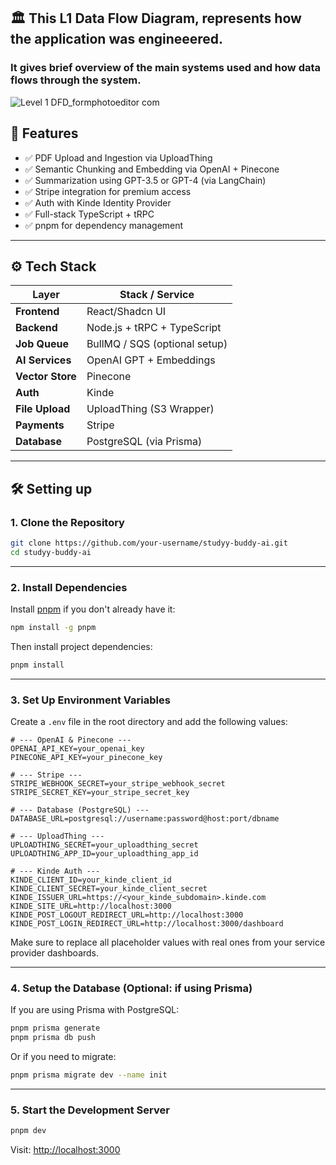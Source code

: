 ## 🏛️ This L1 Data Flow Diagram, represents how the application was engineeered.
### It gives brief overview of the main systems used and how data flows through the system.
![Level 1 DFD_formphotoeditor com](https://github.com/user-attachments/assets/8a2dacb3-c11a-4966-8e28-dc6571c950cc)

## 🚀 Features

- ✅ PDF Upload and Ingestion via UploadThing
- ✅ Semantic Chunking and Embedding via OpenAI + Pinecone
- ✅ Summarization using GPT-3.5 or GPT-4 (via LangChain)
- ✅ Stripe integration for premium access
- ✅ Auth with Kinde Identity Provider
- ✅ Full-stack TypeScript + tRPC
- ✅ pnpm for dependency management

---

## ⚙️ Tech Stack

| Layer           | Stack / Service                         |
|-----------------|------------------------------------------|
| **Frontend**     | React/Shadcn UI
| **Backend**      | Node.js + tRPC + TypeScript             |
| **Job Queue**    | BullMQ / SQS (optional setup)           |
| **AI Services**  | OpenAI GPT + Embeddings                 |
| **Vector Store** | Pinecone                                |
| **Auth**         | Kinde                                   |
| **File Upload**  | UploadThing (S3 Wrapper)                |
| **Payments**     | Stripe                                  |
| **Database**     | PostgreSQL (via Prisma)                 |

---

## 🛠️ Setting up

### 1. Clone the Repository

```bash
git clone https://github.com/your-username/studyy-buddy-ai.git
cd studyy-buddy-ai
````

---

### 2. Install Dependencies

Install [pnpm](https://pnpm.io) if you don't already have it:

```bash
npm install -g pnpm
```

Then install project dependencies:

```bash
pnpm install
```

---

### 3. Set Up Environment Variables

Create a `.env` file in the root directory and add the following values:

```env
# --- OpenAI & Pinecone ---
OPENAI_API_KEY=your_openai_key
PINECONE_API_KEY=your_pinecone_key

# --- Stripe ---
STRIPE_WEBHOOK_SECRET=your_stripe_webhook_secret
STRIPE_SECRET_KEY=your_stripe_secret_key

# --- Database (PostgreSQL) ---
DATABASE_URL=postgresql://username:password@host:port/dbname

# --- UploadThing ---
UPLOADTHING_SECRET=your_uploadthing_secret
UPLOADTHING_APP_ID=your_uploadthing_app_id

# --- Kinde Auth ---
KINDE_CLIENT_ID=your_kinde_client_id
KINDE_CLIENT_SECRET=your_kinde_client_secret
KINDE_ISSUER_URL=https://<your_kinde_subdomain>.kinde.com
KINDE_SITE_URL=http://localhost:3000
KINDE_POST_LOGOUT_REDIRECT_URL=http://localhost:3000
KINDE_POST_LOGIN_REDIRECT_URL=http://localhost:3000/dashboard
```

Make sure to replace all placeholder values with real ones from your service provider dashboards.

---

### 4. Setup the Database (Optional: if using Prisma)

If you are using Prisma with PostgreSQL:

```bash
pnpm prisma generate
pnpm prisma db push
```

Or if you need to migrate:

```bash
pnpm prisma migrate dev --name init
```

---

### 5. Start the Development Server

```bash
pnpm dev
```

Visit: [http://localhost:3000](http://localhost:3000)


